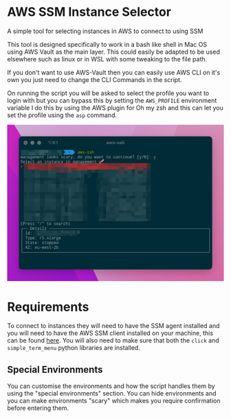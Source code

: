 # AWS SSM Instance Selector
A simple tool for selecting instances in AWS to connect to using SSM

This tool is designed specifically to work in a bash like shell in Mac OS using AWS Vault as the main layer.
This could easily be adapted to be used elsewhere such as linux or in WSL with some tweaking to the file path.

If you don't want to use AWS-Vault then you can easily use AWS CLI on it's own you just need to change the CLI Commands in the script.

On running the script you will be asked to select the profile you want to login with but you can bypass this by setting the `AWS_PROFILE` environment variable
I do this by using the AWS plugin for Oh my zsh and this can let you set the profile using the `asp` command.

![aws-ssh running in Mac OS](demo.png)

# Requirements
To connect to instances they will need to have the SSM agent installed and you will need to have the AWS SSM client installed
on your machine, this can be found [here](https://docs.aws.amazon.com/systems-manager/latest/userguide/session-manager-working-with-install-plugin.html).
You will also need to make sure that both the `click` and `simple_term_menu` python libraries are installed.

## Special Environments
You can customise the environments and how the script handles them by using the "special environments" section.
You can hide environments and you can make environments "scary" which makes you require confirmation before entering them.